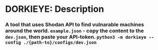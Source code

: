 # DORKIEYE: Description
### A tool that uses Shodan API to find vulnarable machines around the world. `example.json` - copy the content to the `dev.json`, then paste your API-token. `python3 -m dorkieye --config ./{path-to}/configs/dev.json`